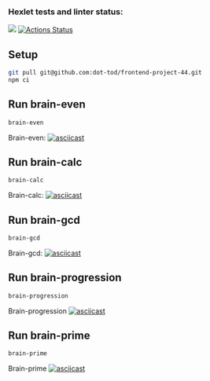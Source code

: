 ### Hexlet tests and linter status:
<a href="https://codeclimate.com/github/dot-tod/frontend-project-44/maintainability"><img src="https://api.codeclimate.com/v1/badges/3712f48a968ebea1445f/maintainability" /></a>
[![Actions Status](https://github.com/dot-tod/frontend-project-44/workflows/hexlet-check/badge.svg)](https://github.com/dot-tod/frontend-project-44/actions)

## Setup

```bash
git pull git@github.com:dot-tod/frontend-project-44.git
npm ci
```

## Run brain-even

```bash
brain-even
```

Brain-even:
[![asciicast](https://asciinema.org/a/Ara9xSHBFmBrdfEKulzjVd91A.svg)](https://asciinema.org/a/Ara9xSHBFmBrdfEKulzjVd91A)

## Run brain-calc

```bash
brain-calc
```

Brain-calc:
[![asciicast](https://asciinema.org/a/MhhS7xskWtLUPvuvZ58WqHdHt.svg)](https://asciinema.org/a/MhhS7xskWtLUPvuvZ58WqHdHt)

## Run brain-gcd

```bash
brain-gcd
```

Brain-gcd:
[![asciicast](https://asciinema.org/a/cZaWHaHTWSOCpHUAgjYwuKtps.svg)](https://asciinema.org/a/cZaWHaHTWSOCpHUAgjYwuKtps)

## Run brain-progression

```bash
brain-progression
```

Brain-progression
[![asciicast](https://asciinema.org/a/9UzXyrGj2cNDCr2fUa87S3SHW.svg)](https://asciinema.org/a/9UzXyrGj2cNDCr2fUa87S3SHW)

## Run brain-prime

```bash
brain-prime
```

Brain-prime
[![asciicast](https://asciinema.org/a/kT6vOTPWjFGpy0RDYWnC22PkU.svg)](https://asciinema.org/a/kT6vOTPWjFGpy0RDYWnC22PkU)